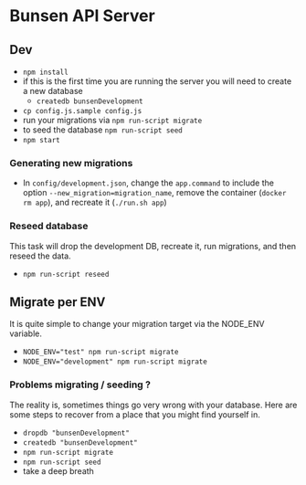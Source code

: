 Bunsen API Server
==========

## Dev

* `npm install`
* if this is the first time you are running the server you will need to create a new database
  - `createdb bunsenDevelopment`
* `cp config.js.sample config.js`
* run your migrations via `npm run-script migrate`
* to seed the database `npm run-script seed`
* `npm start`

### Generating new migrations

* In `config/development.json`, change the `app.command` to include the option `--new_migration=migration_name`, remove the container (`docker rm app`), and recreate it (`./run.sh app`)

### Reseed database
This task will drop the development DB, recreate it, run migrations, and then reseed the data.

* `npm run-script reseed`

## Migrate per ENV

It is quite simple to change your migration
target via the NODE_ENV variable.

* `NODE_ENV="test" npm run-script migrate`
* `NODE_ENV="development" npm run-script migrate`

### Problems migrating / seeding ?
The reality is, sometimes things go very wrong with your database. Here are some steps to recover from a place that you might find yourself in.

* `dropdb "bunsenDevelopment"`
* `createdb "bunsenDevelopment"`
* `npm run-script migrate`
* `npm run-script seed`
* take a deep breath
